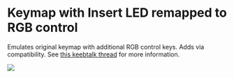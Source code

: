 # Keymap with Insert LED remapped to RGB control

Emulates original keymap with additional RGB control keys. Adds via compatibility.
See [this keebtalk thread](https://www.keebtalk.com/t/adding-rgb-to-fc660c-with-hasu-controller/14484) for more information.

![](https://i.imgur.com/fg89nez.jpg)